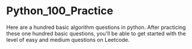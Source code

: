 # Python_100_Practice

Here are a hundred basic algorithm questions in python. 
After practicing these one hundred basic questions, you'll be able to get started with the level of easy and medium questions on Leetcode.
